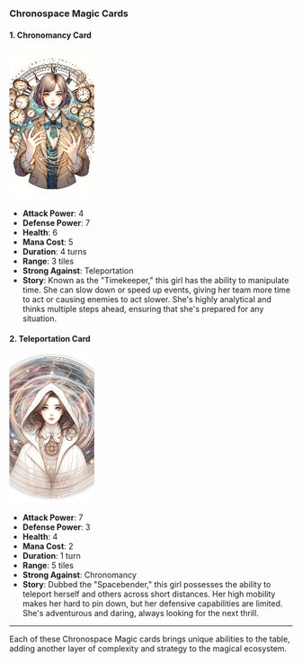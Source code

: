 ### Chronospace Magic Cards

#### 1. Chronomancy Card
  <img src="./Timekeeper.png" width="30%"></img>

- **Attack Power**: 4
- **Defense Power**: 7
- **Health**: 6
- **Mana Cost**: 5
- **Duration**: 4 turns
- **Range**: 3 tiles
- **Strong Against**: Teleportation
- **Story**: Known as the "Timekeeper," this girl has the ability to manipulate time. She can slow down or speed up events, giving her team more time to act or causing enemies to act slower. She's highly analytical and thinks multiple steps ahead, ensuring that she's prepared for any situation.

#### 2. Teleportation Card
  <img src="./Spacebender.png" width="30%"></img>

- **Attack Power**: 7
- **Defense Power**: 3
- **Health**: 4
- **Mana Cost**: 2
- **Duration**: 1 turn
- **Range**: 5 tiles
- **Strong Against**: Chronomancy
- **Story**: Dubbed the "Spacebender," this girl possesses the ability to teleport herself and others across short distances. Her high mobility makes her hard to pin down, but her defensive capabilities are limited. She's adventurous and daring, always looking for the next thrill.

---

Each of these Chronospace Magic cards brings unique abilities to the table, adding another layer of complexity and strategy to the magical ecosystem.
